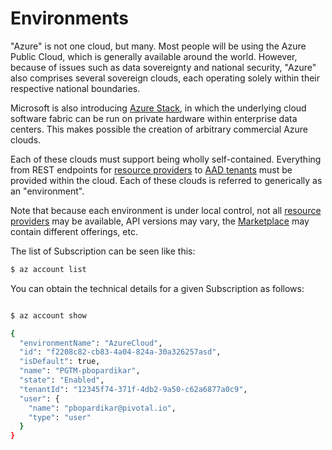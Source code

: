 Environments
============
"Azure" is not one cloud, but many.  Most people will be using the Azure
Public Cloud, which is generally available around the world.
However, because of issues such as data sovereignty and national security,
"Azure" also comprises several sovereign clouds, each operating solely
within their respective national boundaries.

Microsoft is also introducing [Azure Stack](https://azure.microsoft.com/en-us/overview/azure-stack/), in which the underlying cloud
software fabric can be run on private hardware within enterprise data
centers.  This makes possible the creation of arbitrary commercial Azure
clouds.

Each of these clouds must support being wholly self-contained.  Everything
from REST endpoints for [resource providers](resources.md) to
[AAD tenants](auth.md) must be provided within the cloud.  Each of these
clouds is referred to generically as an "environment".

Note that because each environment is under local control, not all [resource
providers](resources.md) may be available, API versions may vary, the
[Marketplace](https://azure.microsoft.com/en-us/marketplace/) may contain
different offerings, etc.

The list of Subscription can be seen like this:

```bash
$ az account list
```

You can obtain the technical details for a given Subscription as follows:

```bash

$ az account show

{
  "environmentName": "AzureCloud",
  "id": "f2208c82-cb83-4a04-824a-30a326257asd",
  "isDefault": true,
  "name": "PGTM-pbopardikar",
  "state": "Enabled",
  "tenantId": "12345f74-371f-4db2-9a50-c62a6877a0c9",
  "user": {
    "name": "pbopardikar@pivotal.io",
    "type": "user"
  }
}
```
